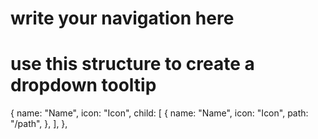 # write your navigation here

  # use this structure to create a dropdown tooltip
 
{
  name: "Name",
  icon: "Icon",
  child: [
    {
      name: "Name",
      icon: "Icon",
      path: "/path",
    },
  ],
},